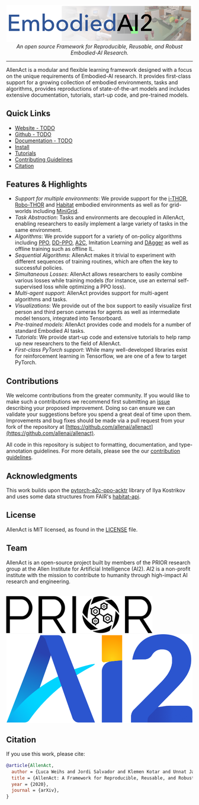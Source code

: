 
<div align="center">
    <br>
    <img src="img/placeholderLogo.png" />
    <br>
    <i>An open source Framework for Reproducible, Reusable, and Robust Embodied-AI Research.</i>
    </p>
    <hr/>
</div>

AllenAct is a modular and flexible learning framework designed with a focus on the unique requirements of Embodied-AI research. It provides first-class support for a growing collection of embodied environments, tasks and algorithms, provides reproductions of state-of-the-art models and includes extensive documentation, tutorials, start-up code, and pre-trained models.

## Quick Links

- [Website - TODO](https://allenact.org/)
- [Github - TODO](https://github.com/allenai/allenact)
- [Documentation - TODO](https://allenact.org/)
- [Install](getting_started/installation.md)
- [Tutorials](tutorials/minigrid-tutorial.md)
- [Contributing Guidelines](CONTRIBUTING.md)
- [Citation](#citation)

## Features & Highlights

* _Support for multiple environments_: We provide support for the [i-THOR](https://ai2thor.allenai.org/ithor/), [Robo-THOR](https://ai2thor.allenai.org/robothor/) and [Habitat](https://aihabitat.org/) embodied environments as well as for grid-worlds including [MiniGrid](https://github.com/maximecb/gym-minigrid).
* _Task Abstraction_: Tasks and environments are decoupled in AllenAct, enabling researchers to easily implement a large variety of tasks in the same environment.
* _Algorithms_: We provide support for a variety of on-policy algorithms including [PPO](https://arxiv.org/pdf/1707.06347.pdf), [DD-PPO](https://arxiv.org/pdf/1911.00357.pdf), [A2C](https://arxiv.org/pdf/1611.05763.pdf), Imitation Learning and [DAgger](https://www.ri.cmu.edu/pub_files/2011/4/Ross-AISTATS11-NoRegret.pdf) as well as offline training such as offline IL.
* _Sequential Algorithms_: AllenAct makes it trivial to experiment with different sequences of training routines, which are often the key to successful policies.
* _Simultaneous Losses_: AllenAct allows researchers to easily combine various losses while training models (for instance, use an external self-supervised loss while optimizing a PPO loss).
* _Multi-agent support_: AllenAct provides support for multi-agent algorithms and tasks.
* _Visualizations_: We provide out of the box support to easily visualize first person and third person cameras for agents as well as intermediate model tensors, integrated into Tensorboard.
* _Pre-trained models_: AllenAct provides code and models for a number of standard Embodied AI tasks.
* _Tutorials_: We provide start-up code and extensive tutorials to help ramp up new researchers to the field of AllenAct.
* _First-class PyTorch support_: While many well-developed libraries exist for reinforcement learning in 
   Tensorflow, we are one of a few to target PyTorch.

## Contributions
We welcome contributions from the greater community. If you would like to make such a contributions we recommend first submitting an [issue](https://github.com/allenai/allenact/issues) describing your proposed improvement. Doing so can ensure we can validate your suggestions before you spend a great deal of time upon them. Improvements and bug fixes should be made via a pull request from your fork of the repository at [https://github.com/allenai/allenact](https://github.com/allenai/allenact).

All code in this repository is subject to formatting, documentation, and type-annotation guidelines. For more details, please see the our [contribution guidelines](CONTRIBUTING.md).

## Acknowledgments
This work builds upon the [pytorch-a2c-ppo-acktr](https://github.com/ikostrikov/pytorch-a2c-ppo-acktr-gail) library of Ilya Kostrikov and uses some data structures from FAIR's [habitat-api](https://github.com/facebookresearch/habitat-api).

## License
AllenAct is MIT licensed, as found in the [LICENSE](LICENSE.md) file.

## Team
AllenAct is an open-source project built by members of the PRIOR research group at the Allen Institute for Artificial Intelligence (AI2). AI2 is a non-profit institute with the mission to contribute to humanity through high-impact AI research and engineering.

<div align="left">
    <br>
    <img src="img/PRIORLogoBlackEmbedded.png">
     &nbsp; &nbsp; &nbsp; &nbsp; &nbsp; &nbsp; &nbsp; &nbsp;
    <img src="img/AI2_Logo_Square_Gradients_crop.png">
    <br>
</div>

## Citation
If you use this work, please cite:

```bibtex
@article{AllenAct,
  author = {Luca Weihs and Jordi Salvador and Klemen Kotar and Unnat Jain and Kuo-Hao Zeng and Roozbeh Mottaghi and Aniruddha Kembhavi},
  title = {AllenAct: A Framework for Reproducible, Reusable, and Robust Embodied AI Research},
  year = {2020},
  journal = {arXiv},
}

```


